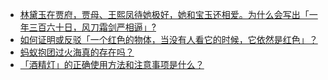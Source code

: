 + [林黛玉在贾府，贾母、王熙凤待她极好，她和宝玉还相爱。为什么会写出「一年三百六十日，风刀霜剑严相逼」?](https://daily.zhihu.com/story/9778181)
+ [如何证明或反驳「一个红色的物体，当没有人看它的时候，它依然是红色」？](https://daily.zhihu.com/story/9778169)
+ [蚂蚁抱团过火海真的存在吗？](https://daily.zhihu.com/story/9778177)
+ [「酒精灯」的正确使用方法和注意事项是什么？](https://daily.zhihu.com/story/9778188)
